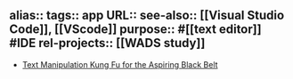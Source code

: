 alias::
tags:: app
URL::
see-also:: [[Visual Studio Code]], [[VScode]]
purpose:: #[[text editor]] #IDE
rel-projects:: [[WADS study]]
-
- [Text Manipulation Kung Fu for the Aspiring Black Belt](https://zed.dev/blog/text-manipulation)

